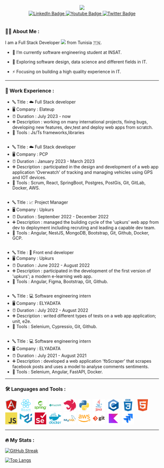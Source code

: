 <div id="header" align="center">
  <img src="https://media.giphy.com/media/M9gbBd9nbDrOTu1Mqx/giphy.gif" width="100"/>
<div id="badges" >
  <a href="https://www.linkedin.com/in/idriss-khaled-5a0693215/">
    <img src="https://img.shields.io/badge/LinkedIn-blue?style=for-the-badge&logo=linkedin&logoColor=white" alt="LinkedIn Badge"/>
  </a>
  <a href="https://www.figma.com/@idrisskhaled">
    <img src="https://img.shields.io/badge/Figma-F24E1E?style=for-the-badge&logo=figma&logoColor=white" alt="Youtube Badge"/>
  </a>
  <a href="https://www.facebook.com/idris.idriss.7">
    <img src="https://img.shields.io/badge/Facebook-1877F2?style=for-the-badge&logo=facebook&logoColor=white" alt="Twitter Badge"/>
  </a>
</div>
<img src="https://komarev.com/ghpvc/?username=idrisskhaled&style=flat-square&color=blue" alt=""/>
</div>


### :man_technologist: About Me :
I am a Full Stack Developer <img src="https://media.giphy.com/media/WUlplcMpOCEmTGBtBW/giphy.gif" width="30"> from Tunisia 🇹🇳.

- :telescope: I’m currently software engineering student at INSAT.

- :seedling: Exploring software design, data science and different fields in IT.

- :zap: Focusing on building a high quality experience in IT.


---

### 💼 Work Experience :
- 🔤 Title : ☁️ Full Stack developer
- 🖥️ Company : Elateup
- ⏰ Duration : July 2023 - now
- ➕ Description : working on many international projects, fixing bugs, developing new features, dev,test and deploy web apps from scratch.
- 🧰 Tools : Js/Ts frameworks,libraries
##
- 🔤 Title : ☁️ Full Stack developer 
- 🖥️ Company : PCP
- ⏰ Duration : January 2023 - March 2023 
- ➕ Description : participated in the design and development of a web app application 'Overwatch' of tracking and managing vehicles using GPS and IOT devices.
- 🧰 Tools : Scrum, React, SpringBoot, Postgres, PostGis, Git, GitLab, Docker, AWS. 
##
- 🔤 Title : 📈 Project Manager
- 🖥️ Company : Upkurs
- ⏰ Duration : September 2022 - December 2022 
- ➕ Description : managed the building cycle of the 'upkurs' web app from dev to deployment including recruting and leading a capable dev team. 
- 🧰 Tools : Angular, NestJS, MongoDB, Bootstrap, Git, Github, Docker, GCP. 
##
- 🔤 Title : 🎨 Front end developer
- 🖥️ Company : Upkurs
- ⏰ Duration : June 2022 - August 2022 
- ➕ Description : participated in the development of the first version of 'upkurs'; a modern e-learning web app.
- 🧰 Tools : Angular, Figma, Bootstrap, Git, Github. 
##
- 🔤 Title : 💻 Software engineering intern
- 🖥️ Company : ELYADATA
- ⏰ Duration : July 2022 - August 2022 
- ➕ Description : writed different types of tests on a web app application; unit, e2e.
- 🧰 Tools : Selenium, Cypressio, Git, Github. 
##
- 🔤 Title : 💻 Software engineering intern
- 🖥️ Company : ELYADATA
- ⏰ Duration : July 2021 - August 2021 
- ➕ Description : developed a web application 'fbScraper' that scrapes facebook posts and uses a model to analyse comments sentiments.
- 🧰 Tools : Selenium, Angular, FastAPI, Docker. 
---

### :hammer_and_wrench: Languages and Tools :
  <div>
  <img src="https://github.com/devicons/devicon/blob/master/icons/angularjs/angularjs-original.svg" title="Angular" alt="Angular" width="40" height="40"/>&nbsp;
  <img src="https://github.com/devicons/devicon/blob/master/icons/react/react-original-wordmark.svg" title="React" alt="React" width="40" height="40"/>&nbsp;
  <img src="https://github.com/devicons/devicon/blob/master/icons/spring/spring-original-wordmark.svg" title="Spring" alt="Spring" width="40" height="40"/>&nbsp;
  <img src="https://github.com/devicons/devicon/blob/master/icons/fastapi/fastapi-original-wordmark.svg" title="FastAPI" alt="FastAPI" width="40" height="40"/>&nbsp;
  <img src="https://github.com/devicons/devicon/blob/master/icons/nestjs/nestjs-plain.svg" title="NestJS" alt="NestJS" width="40" height="40"/>&nbsp;
  <img src="https://github.com/devicons/devicon/blob/master/icons/python/python-original.svg" title="Gatsby"  alt="Gatsby" width="40" height="40"/>&nbsp;
  <img src="https://github.com/devicons/devicon/blob/master/icons/java/java-original-wordmark.svg" title="Java" alt="Java" width="40" height="40"/>&nbsp;
  <img src="https://github.com/devicons/devicon/blob/master/icons/c/c-original.svg" title="C" alt="C" width="40" height="40"/>&nbsp;
  <img src="https://github.com/devicons/devicon/blob/master/icons/css3/css3-plain-wordmark.svg"  title="CSS3" alt="CSS" width="40" height="40"/>&nbsp;
  <img src="https://github.com/devicons/devicon/blob/master/icons/html5/html5-original.svg" title="HTML5" alt="HTML" width="40" height="40"/>&nbsp;
  <img src="https://github.com/devicons/devicon/blob/master/icons/javascript/javascript-original.svg" title="JavaScript" alt="JavaScript" width="40" height="40"/>&nbsp;
  <img src="https://github.com/devicons/devicon/blob/master/icons/materialui/materialui-original.svg" title="Material UI" alt="Material UI" width="40" height="40"/>&nbsp;
  <img src="https://github.com/devicons/devicon/blob/master/icons/selenium/selenium-original.svg" title="Selenium" alt="Selenium" width="40" height="40"/>&nbsp;
  <img src="https://github.com/devicons/devicon/blob/master/icons/docker/docker-plain-wordmark.svg" title="Firebase" alt="Firebase" width="40" height="40"/>&nbsp;
  <img src="https://github.com/devicons/devicon/blob/master/icons/mysql/mysql-original-wordmark.svg" title="MySQL"  alt="MySQL" width="40" height="40"/>&nbsp;
  <img src="https://github.com/devicons/devicon/blob/master/icons/amazonwebservices/amazonwebservices-plain-wordmark.svg" title="AWS" alt="AWS" width="40" height="40"/>&nbsp;
  <img src="https://github.com/devicons/devicon/blob/master/icons/git/git-original-wordmark.svg" title="Git" **alt="Git" width="40" height="40"/>&nbsp;
  <img src="https://github.com/devicons/devicon/blob/master/icons/kotlin/kotlin-original.svg" title="Kotlin" **alt="Kotlin" width="40" height="40"/>&nbsp;
  <img src="https://github.com/devicons/devicon/blob/master/icons/jira/jira-original.svg" title="Jira" **alt="Jira" width="40" height="40"/>&nbsp;
</div>


---

### :fire: My Stats :

[![GitHub Streak](http://github-readme-streak-stats.herokuapp.com?user=idrisskhaled&theme=dark&background=000000)](https://git.io/streak-stats)

[![Top Langs](https://github-readme-stats.vercel.app/api/top-langs/?username=idrisskhaled&layout=compact&theme=vision-friendly-dark)](https://github.com/anuraghazra/github-readme-stats)

